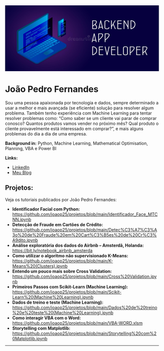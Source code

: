 <p align="center">
  <img src="backend.jpg" >
</p>

# João Pedro Fernandes

Sou uma pessoa apaixonada por tecnologia e dados, sempre determinado a usar a melhor e mais avançada (se eficiente) solução para resolver algum problema. Também tenho experiência com Machine Learning para tentar resolver problemas como: “Como saber se um cliente vai parar de comprar conosco? Quantos produtos vamos vender no próximo mês? Qual produto o cliente provavelmente está interessado em comprar?”, e mais alguns problemas do dia a dia de uma empresa. 

**Background in:** Python, Machine Learning, Mathematical Optimisation, Planning, VBA e Power BI

**Links:**
* [LinkedIn](https://www.linkedin.com/in/joao-pedro-fernandes-95a125180/)
* [Meu Blog](https://medium.com/@joaop_25)


## Projetos:
Veja os tutoriais publicados por João Pedro Fernandes:

* **Identificador Facial com Python:** https://github.com/joaop25/projetos/blob/main/Identificador_Face_MTCNN.ipynb
* **Detecção de Fraude em Cartões de Crédito:** https://github.com/joaop25/projetos/blob/main/Detec%C3%A7%C3%A3o%20de%20Fraude%20em%20Cart%C3%B5es%20de%20Cr%C3%A9dito.ipynb
* **Análise exploratória dos dados do Airbnb – Amsterdã, Holanda:** https://bit.ly/notebook_airbnb_amsterda
* **Como utilizar o algoritmo não supervisionado K-Means:** https://github.com/joaop25/projetos/blob/main/K-Means%20(Clusters).ipynb
* **Entendo um pouco mais sobre Cross Validation:** https://github.com/joaop25/projetos/blob/main/Cross%20Validation.ipynb
* **Primeiros Passos com Scikit-Learn (Machine Learning):** https://github.com/joaop25/projetos/blob/main/Scikit-Learn%20(Machine%20Learning).ipynb
* **Dados de treino e teste (Machine Learning):** https://github.com/joaop25/projetos/blob/main/Dados%20de%20treino%20e%20teste%20(Machine%20Learning).ipynb
* **Como interagir VBA com o Word:** https://github.com/joaop25/projetos/blob/main/VBA-WORD.xlsm
* **Storytelling com Matplotlib:** https://github.com/joaop25/projetos/blob/main/Storytelling%20com%20Matplotlib.ipynb
---

